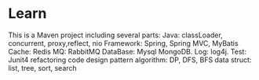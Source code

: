 # Learn

This is a Maven project including several parts:
Java: classLoader, concurrent, proxy,reflect, nio
Framework: Spring, Spring MVC, MyBatis
Cache: Redis
MQ: RabbitMQ
DataBase: Mysql MongoDB.
Log: log4j.
Test: Junit4
refactoring code
design pattern
algorithm: DP, DFS, BFS
data struct: list, tree, sort, search


